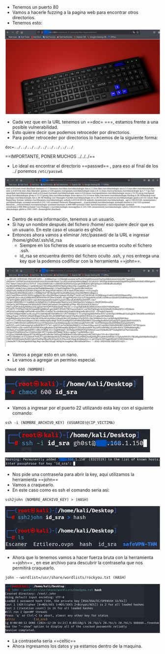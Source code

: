 - Tenemos un puerto 80
- Vamos a hacerle fuzzing a la pagina web para encontrar otros directorios.
- Tenemos esto:

![](../Imagenes/Pasted%20image%2020241220160248.png)

- Cada vez que en la URL tenemos un ==doc= ===, estamos frente a una posible vulnerabilidad.
- Esto quiere decir que podemos retroceder por directorios.
- Para poder retroceder por directorios lo hacemos de la siguiente forma:
```
doc=../../../../../../../../../
```
==IMPORTANTE, PONER MUCHOS ../../../==
- Lo ideal es encontrar el directorio ==passwd== , para eso al final de los ../ ponemos `/etc/passwd`.

![](../Imagenes/Pasted%20image%2020241220160702.png)

- Dentro de esta información, tenemos a un usuario.
- Si hay un nombre después del fichero /home/ eso quiere decir que es un usuario. En este caso el usuario es gh0st.
- Entonces ahora vamos a eliminar /etc/passwd/ de la URL e ingresar /home/gh0st/.ssh/id_rsa
	- Siempre en los ficheros de usuario se encuentra oculto el fichero .ssh.
	- id_rsa se encuentra dentro del fichero oculto .ssh, y nos entrega una key que la podemos codificar con la herramienta ==john==.

![](../Imagenes/Pasted%20image%2020241220161244.png)

- Vamos a pegar esto en un nano.
- Le vamos a agregar un permiso especial.
```
chmod 600 (NOMBRE)
```

![](../Imagenes/Pasted%20image%2020241220161457.png)

- Vamos a ingresar por el puerto 22 utilizando esta key con el siguiente comando:
```
ssh -i (NOMBRE_ARCHIVO_KEY) (USUARIO)@(IP_VICTIMA)
```


![](../Imagenes/Pasted%20image%2020241220161709.png)


![](../Imagenes/Pasted%20image%2020241220161735.png)
- Nos pide una contraseña para abrir la key, aquí utilizamos la herramienta ==john==
 - Vamos a craquearlo.
 - En este caso como es ssh el comando seria asi:
```
ssh2john (NOMBRE_ARCHIVO_KEY) > (HASH)
```

![](../Imagenes/Pasted%20image%2020241220162008.png)

- Ahora que lo tenemos vamos a hacer fuerza bruta con la herramienta ==john== , en ese archivo para descubrir la contraseña que nos permitirá craquearlo.
```
john --wordlist=/usr/share/wordlists/rockyou.txt (HASH)
```

![](../Imagenes/Pasted%20image%2020241220162213.png)

- La contraseña seria ==celtic==
- Ahora ingresamos los datos y ya estamos dentro de la maquina.